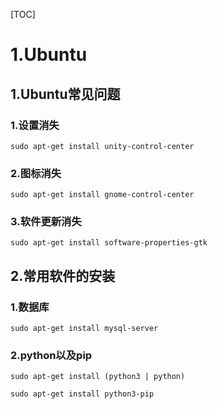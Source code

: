 [TOC]

# 1.Ubuntu

## 1.Ubuntu常见问题

### 1.设置消失

`sudo apt-get install unity-control-center`



### 2.图标消失

`sudo apt-get install gnome-control-center`



### 3.软件更新消失

`sudo apt-get install software-properties-gtk`



## 2.常用软件的安装

### 1.数据库

`sudo apt-get install mysql-server`



### 2.python以及pip

`sudo apt-get install (python3 | python)`

`sudo apt-get install python3-pip`



